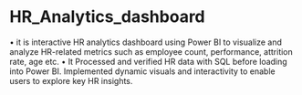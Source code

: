 # HR_Analytics_dashboard
• it is interactive HR analytics dashboard using Power BI to visualize and analyze HR-related metrics such as employee count, performance, attrition rate, age etc. 
• It Processed and verified HR data with SQL before loading into Power BI. Implemented dynamic visuals and interactivity to enable users to explore key HR insights.
